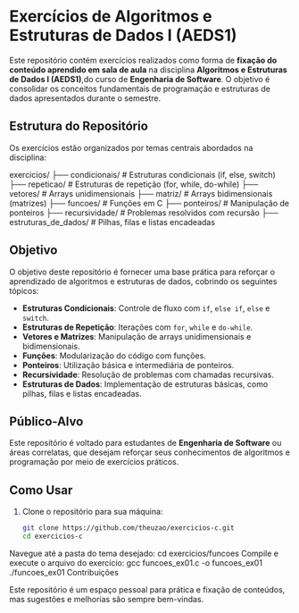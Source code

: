 # Exercícios de Algoritmos e Estruturas de Dados I (AEDS1)

Este repositório contém exercícios realizados como forma de **fixação do conteúdo aprendido em sala de aula** na disciplina **Algoritmos e Estruturas de Dados I (AEDS1)**,do curso de **Engenharia de Software**. O objetivo é consolidar os conceitos fundamentais de programação e estruturas de dados apresentados durante o semestre.

## Estrutura do Repositório

Os exercícios estão organizados por temas centrais abordados na disciplina:

exercicios/ ├── condicionais/ # Estruturas condicionais (if, else, switch) ├── repeticao/ # Estruturas de repetição (for, while, do-while) ├── vetores/ # Arrays unidimensionais ├── matriz/ # Arrays bidimensionais (matrizes) ├── funcoes/ # Funções em C ├── ponteiros/ # Manipulação de ponteiros ├── recursividade/ # Problemas resolvidos com recursão ├── estruturas_de_dados/ # Pilhas, filas e listas encadeadas


## Objetivo

O objetivo deste repositório é fornecer uma base prática para reforçar o aprendizado de algoritmos e estruturas de dados, cobrindo os seguintes tópicos:

- **Estruturas Condicionais**: Controle de fluxo com `if`, `else if`, `else` e `switch`.
- **Estruturas de Repetição**: Iterações com `for`, `while` e `do-while`.
- **Vetores e Matrizes**: Manipulação de arrays unidimensionais e bidimensionais.
- **Funções**: Modularização do código com funções.
- **Ponteiros**: Utilização básica e intermediária de ponteiros.
- **Recursividade**: Resolução de problemas com chamadas recursivas.
- **Estruturas de Dados**: Implementação de estruturas básicas, como pilhas, filas e listas encadeadas.

## Público-Alvo

Este repositório é voltado para estudantes de **Engenharia de Software** ou áreas correlatas, que desejam reforçar seus conhecimentos de algoritmos e programação por meio de exercícios práticos.

## Como Usar

1. Clone o repositório para sua máquina:
   ```bash
   git clone https://github.com/theuzao/exercicios-c.git
   cd exercicios-c
Navegue até a pasta do tema desejado:
cd exercicios/funcoes
Compile e execute o arquivo do exercício:
gcc funcoes_ex01.c -o funcoes_ex01
./funcoes_ex01
Contribuições

Este repositório é um espaço pessoal para prática e fixação de conteúdos, mas sugestões e melhorias são sempre bem-vindas.
